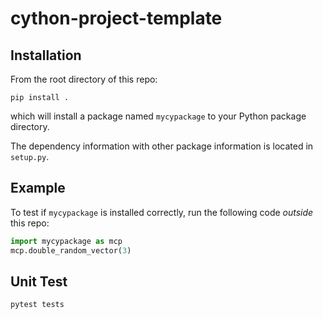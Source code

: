 # cython-project-template

## Installation
From the root directory of this repo:
```
pip install .
```
which will install a package named `mycypackage` to your Python package directory.

The dependency information with other package information is located in `setup.py`.


## Example 
To test if `mycypackage` is installed correctly, run the following code *outside* this repo:
```python
import mycypackage as mcp
mcp.double_random_vector(3)
```

## Unit Test

```
pytest tests
```